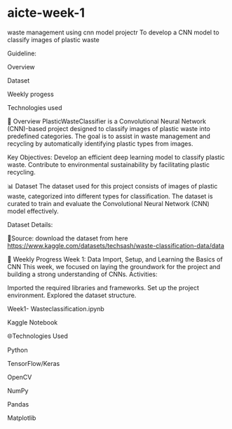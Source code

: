 # aicte-week-1
waste management using cnn model projectr
To develop a CNN model to classify images of plastic waste

Guideline:

Overview

Dataset

Weekly progess

Technologies used

📖 Overview PlasticWasteClassifier is a Convolutional Neural Network (CNN)-based project designed to classify images of plastic waste into predefined categories. The goal is to assist in waste management and recycling by automatically identifying plastic types from images.

Key Objectives: Develop an efficient deep learning model to classify plastic waste. Contribute to environmental sustainability by facilitating plastic recycling.

📊 Dataset The dataset used for this project consists of images of plastic waste, categorized into different types for classification. The dataset is curated to train and evaluate the Convolutional Neural Network (CNN) model effectively.

Dataset Details:

📂Source: download the dataset from here https://www.kaggle.com/datasets/techsash/waste-classification-data/data

📅 Weekly Progress Week 1: Data Import, Setup, and Learning the Basics of CNN This week, we focused on laying the groundwork for the project and building a strong understanding of CNNs. Activities:

Imported the required libraries and frameworks.
Set up the project environment.
Explored the dataset structure.

Week1- Wasteclassification.ipynb

Kaggle Notebook

🌐Technologies Used

Python

TensorFlow/Keras

OpenCV

NumPy

Pandas

Matplotlib
